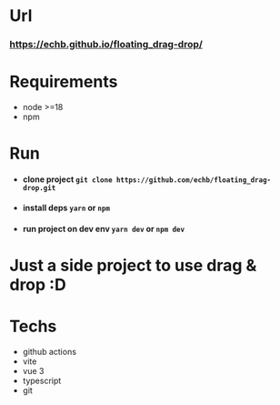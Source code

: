 # Url

### https://echb.github.io/floating_drag-drop/

# Requirements

- node >=18
- npm

# Run

- #### clone project `git clone https://github.com/echb/floating_drag-drop.git`
- #### install deps `yarn` or `npm`
- #### run project on dev env `yarn dev` or `npm dev`

# Just a side project to use drag & drop :D

# Techs

- github actions
- vite
- vue 3
- typescript
- git
